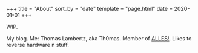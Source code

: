 +++
title = "About"
sort_by = "date"
template = "page.html"
date = 2020-01-01
+++

WIP.

My blog. Me: Thomas Lambertz, aka Th0mas. Member of [ALLES!](https://ctftime.org/team/18419). Likes to reverse hardware n stuff.